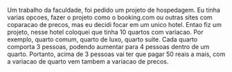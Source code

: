 Um trabalho da faculdade, foi pedido um projeto de hospedagem. Eu tinha varias opcoes, fazer o projeto como o booking.com ou outras sites com coparacao de precos, mas eu decidi focar em um unico hotel. Entao fiz um projeto, nesse hotel coloquei que tinha 10 quartos com variacao. Por exemplo, quarto comum, quarto de luxo, quarto suite. Cada quarto comporta 3 pessoas, podendo aumentar para 4 pessoas dentro de um quarto. Portanto, acima de 3 pessoas vai ter que pagar 50 reais a mais, com a variacao de quarto vem tambem a variacao de precos.
